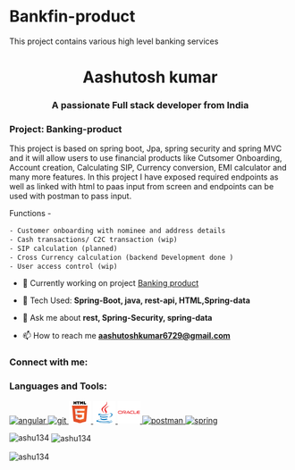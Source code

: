 # Bankfin-product
This project contains various high level banking services 
<h1 align="center">Aashutosh kumar</h1>
<h3 align="center">A passionate Full stack developer from India</h3>
<h3 align="left">Project: Banking-product</h3>
<p>This project is based on spring boot, Jpa, spring security and spring MVC and it will allow users to use financial products like Cutsomer Onboarding, Account creation, Calculating SIP, Currency conversion, EMI calculator and many more features. In this project I have exposed required endpoints as well as linked with html to paas input from screen and endpoints can be used with postman to pass input.</p>
<p>Functions - </p>

    - Customer onboarding with nominee and address details
    - Cash transactions/ C2C transaction (wip) 
    - SIP calculation (planned)
    - Cross Currency calculation (backend Development done )
    - User access control (wip)
  
- 🔭 Currently working on project [Banking product](https://github.com/ashu134/Bankfin-product.git)

- 🌱 Tech Used:  **Spring-Boot, java, rest-api, HTML,Spring-data**

- 💬 Ask me about **rest, Spring-Security, spring-data**

- 📫 How to reach me **aashutoshkumar6729@gmail.com**

<h3 align="left">Connect with me:</h3>
<p align="left">
</p>

<h3 align="left">Languages and Tools:</h3>
<p align="left"> <a href="https://angular.io" target="_blank" rel="noreferrer"> <img src="https://angular.io/assets/images/logos/angular/angular.svg" alt="angular" width="40" height="40"/> </a> <a href="https://git-scm.com/" target="_blank" rel="noreferrer"> <img src="https://www.vectorlogo.zone/logos/git-scm/git-scm-icon.svg" alt="git" width="40" height="40"/> </a> <a href="https://www.w3.org/html/" target="_blank" rel="noreferrer"> <img src="https://raw.githubusercontent.com/devicons/devicon/master/icons/html5/html5-original-wordmark.svg" alt="html5" width="40" height="40"/> </a> <a href="https://www.java.com" target="_blank" rel="noreferrer"> <img src="https://raw.githubusercontent.com/devicons/devicon/master/icons/java/java-original.svg" alt="java" width="40" height="40"/> </a> <a href="https://www.oracle.com/" target="_blank" rel="noreferrer"> <img src="https://raw.githubusercontent.com/devicons/devicon/master/icons/oracle/oracle-original.svg" alt="oracle" width="40" height="40"/> </a> <a href="https://postman.com" target="_blank" rel="noreferrer"> <img src="https://www.vectorlogo.zone/logos/getpostman/getpostman-icon.svg" alt="postman" width="40" height="40"/> </a> <a href="https://spring.io/" target="_blank" rel="noreferrer"> <img src="https://www.vectorlogo.zone/logos/springio/springio-icon.svg" alt="spring" width="40" height="40"/> </a> </p>

<p><img align="left" src="https://github-readme-stats.vercel.app/api/top-langs?username=ashu134&show_icons=true&locale=en&layout=compact" alt="ashu134" /></p>

<p>&nbsp;<img align="center" src="https://github-readme-stats.vercel.app/api?username=ashu134&show_icons=true&locale=en" alt="ashu134" /></p>

<p><img align="center" src="https://github-readme-streak-stats.herokuapp.com/?user=ashu134&" alt="ashu134" /></p>
